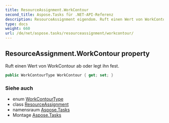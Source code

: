 ```yaml
---
title: ResourceAssignment.WorkContour
second_title: Aspose.Tasks für .NET-API-Referenz
description: ResourceAssignment eigendom. Ruft einen Wert von WorkContour ab oder legt ihn fest.
type: docs
weight: 660
url: /de/net/aspose.tasks/resourceassignment/workcontour/
---
```

## ResourceAssignment.WorkContour property

Ruft einen Wert von WorkContour ab oder legt ihn fest.

```csharp
public WorkContourType WorkContour { get; set; }
```

### Siehe auch

* enum [WorkContourType](../../workcontourtype/)
* class [ResourceAssignment](../)
* namensraum [Aspose.Tasks](../../resourceassignment/)
* Montage [Aspose.Tasks](../../../)


